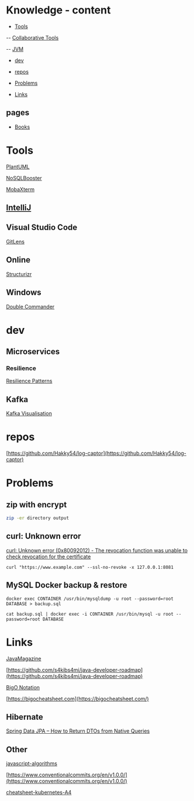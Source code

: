 # Knowledge - content

- [Tools](https://github.com/andrzejsydor/knowledge#tools)

-- [Collaborative Tools](collaborative.md)

-- [JVM](jvm.md)

- [dev](https://github.com/andrzejsydor/knowledge#dev)

- [repos](https://github.com/andrzejsydor/knowledge#repos)

- [Problems](https://github.com/andrzejsydor/knowledge#problems)

- [Links](https://github.com/andrzejsydor/knowledge#links)

## pages

- [Books](https://github.com/andrzejsydor/knowledge/blob/main/BOOKS.md)

# Tools

[PlantUML](https://plantuml.com/download)

[NoSQLBooster](https://nosqlbooster.com)

[MobaXterm](https://mobaxterm.mobatek.net/)

## [IntelliJ](intellij.md)

## Visual Studio Code

[GitLens](https://gitlens.amod.io/)

## Online

[Structurizr](https://structurizr.com/)

## Windows

[Double Commander](https://doublecmd.sourceforge.io/)

# dev

## Microservices

### Resilience

[Resilience Patterns](https://github.com/resilience4j/resilience4j#4-resilience-patterns)

## Kafka

[Kafka Visualisation](https://softwaremill.com/kafka-visualisation/)

# repos

[https://github.com/Hakky54/log-captor](https://github.com/Hakky54/log-captor)

# Problems

## zip with encrypt

```sh
zip -er directory output
```

## curl: Unknown error

[curl: Unknown error (0x80092012) - The revocation function was unable to check revocation for the certificate](https://stackoverflow.com/questions/54938026/curl-unknown-error-0x80092012-the-revocation-function-was-unable-to-check-r)

```
curl "https://www.example.com" --ssl-no-revoke -x 127.0.0.1:8081
```

## MySQL Docker backup & restore


```
docker exec CONTAINER /usr/bin/mysqldump -u root --password=root DATABASE > backup.sql
```

```
cat backup.sql | docker exec -i CONTAINER /usr/bin/mysql -u root --password=root DATABASE
```

# Links

[JavaMagazine](https://blogs.oracle.com/javamagazine)

[https://github.com/s4kibs4mi/java-developer-roadmap](https://github.com/s4kibs4mi/java-developer-roadmap)

[BigO Notation](https://bigocheatsheet.io/)

[https://bigocheatsheet.com](https://bigocheatsheet.com/)

## Hibernate

[Spring Data JPA – How to Return DTOs from Native Queries](https://thorben-janssen.com/spring-data-jpa-dto-native-queries/)

## Other

[javascript-algorithms](https://github.com/trekhleb/javascript-algorithms)

[https://www.conventionalcommits.org/en/v1.0.0/](https://www.conventionalcommits.org/en/v1.0.0/)

[cheatsheet-kubernetes-A4](https://github.com/dennyzhang/cheatsheet-kubernetes-A4)
